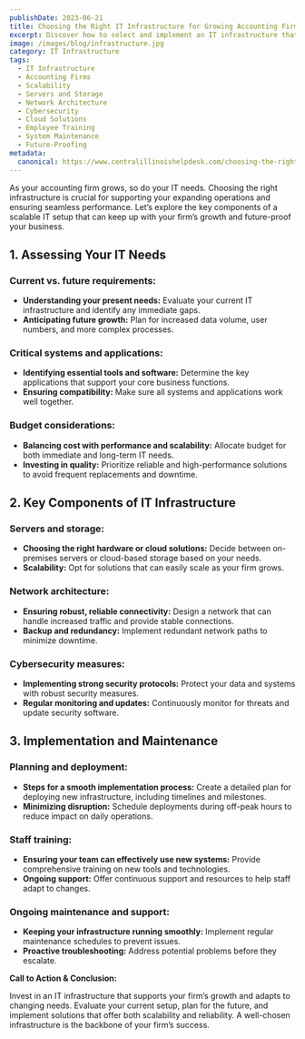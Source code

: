 ```yaml
---
publishDate: 2023-06-21
title: Choosing the Right IT Infrastructure for Growing Accounting Firms
excerpt: Discover how to select and implement an IT infrastructure that supports your accounting firm's growth and future-proofs your business.
image: /images/blog/infrastructure.jpg
category: IT Infrastructure
tags:
  - IT Infrastructure
  - Accounting Firms
  - Scalability
  - Servers and Storage
  - Network Architecture
  - Cybersecurity
  - Cloud Solutions
  - Employee Training
  - System Maintenance
  - Future-Proofing
metadata:
  canonical: https://www.centralillinoishelpdesk.com/choosing-the-right-it-infrastructure-for-growing-accounting-firms
---
```



As your accounting firm grows, so do your IT needs. Choosing the right infrastructure is crucial for supporting your expanding operations and ensuring seamless performance. Let’s explore the key components of a scalable IT setup that can keep up with your firm’s growth and future-proof your business.

## 1. Assessing Your IT Needs

### Current vs. future requirements:

- **Understanding your present needs:** Evaluate your current IT infrastructure and identify any immediate gaps.
- **Anticipating future growth:** Plan for increased data volume, user numbers, and more complex processes.

### Critical systems and applications:

- **Identifying essential tools and software:** Determine the key applications that support your core business functions.
- **Ensuring compatibility:** Make sure all systems and applications work well together.

### Budget considerations:

- **Balancing cost with performance and scalability:** Allocate budget for both immediate and long-term IT needs.
- **Investing in quality:** Prioritize reliable and high-performance solutions to avoid frequent replacements and downtime.

## 2. Key Components of IT Infrastructure

### Servers and storage:

- **Choosing the right hardware or cloud solutions:** Decide between on-premises servers or cloud-based storage based on your needs.
- **Scalability:** Opt for solutions that can easily scale as your firm grows.

### Network architecture:

- **Ensuring robust, reliable connectivity:** Design a network that can handle increased traffic and provide stable connections.
- **Backup and redundancy:** Implement redundant network paths to minimize downtime.

### Cybersecurity measures:

- **Implementing strong security protocols:** Protect your data and systems with robust security measures.
- **Regular monitoring and updates:** Continuously monitor for threats and update security software.

## 3. Implementation and Maintenance

### Planning and deployment:

- **Steps for a smooth implementation process:** Create a detailed plan for deploying new infrastructure, including timelines and milestones.
- **Minimizing disruption:** Schedule deployments during off-peak hours to reduce impact on daily operations.

### Staff training:

- **Ensuring your team can effectively use new systems:** Provide comprehensive training on new tools and technologies.
- **Ongoing support:** Offer continuous support and resources to help staff adapt to changes.

### Ongoing maintenance and support:

- **Keeping your infrastructure running smoothly:** Implement regular maintenance schedules to prevent issues.
- **Proactive troubleshooting:** Address potential problems before they escalate.

**Call to Action & Conclusion:**

Invest in an IT infrastructure that supports your firm’s growth and adapts to changing needs. Evaluate your current setup, plan for the future, and implement solutions that offer both scalability and reliability. A well-chosen infrastructure is the backbone of your firm’s success.
